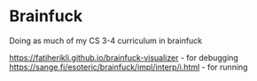 # Brainfuck
Doing as much of my CS 3-4 curriculum in brainfuck


https://fatiherikli.github.io/brainfuck-visualizer     - for debugging
https://sange.fi/esoteric/brainfuck/impl/interp/i.html - for running
